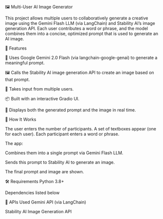 🖼️ Multi-User AI Image Generator

This project allows multiple users to collaboratively generate a creative image using the Gemini Flash LLM (via LangChain) and Stability AI’s image generation API. 
Each user contributes a word or phrase, and the model combines them into a concise, optimized prompt that is used to generate an AI image.

🚀 Features

🤖 Uses Google Gemini 2.0 Flash (via langchain-google-genai) to generate a meaningful prompt.

🖼️ Calls the Stability AI image generation API to create an image based on that prompt.

👥 Takes input from multiple users.

📦 Built with an interactive Gradio UI.

📄 Displays both the generated prompt and the image in real time.

🧠 How It Works

The user enters the number of participants.
A set of textboxes appear (one for each user).
Each participant enters a word or phrase.

The app:

Combines them into a single prompt via Gemini Flash LLM.

Sends this prompt to Stability AI to generate an image.

The final prompt and image are shown.

🛠️ Requirements
Python 3.8+

Dependencies listed below

🔗 APIs Used
Gemini API (via LangChain)

Stability AI Image Generation API
